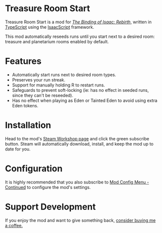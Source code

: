 # Treasure Room Start
Treasure Room Start is a mod for *[The Binding of Isaac: Rebirth](https://steamcommunity.com/sharedfiles/filedetails/?id=2560433301)*, written in [TypeScript](https://typescriptlang.org) using the [IsaacScript](https://isaacscript.github.io) framework.

This mod automatically reseeds runs until you start next to a desired room: treasure and planetarium rooms enabled by default.
# Features
* Automatically start runs next to desired room types.
* Preserves your run streak.
* Support for manually holding R to restart runs.
* Safeguards to prevent soft-locking (ie: has no effect in seeded runs, since they can't be reseeded).
* Has no effect when playing as Eden or Tainted Eden to avoid using extra Eden tokens.

# Installation
Head to the mod's [Steam Workshop page](https://steamcommunity.com/sharedfiles/filedetails/?id=2560433301) and click the green subscribe button. Steam will automatically download, install, and keep the mod up to date for you.

# Configuration
It is highly recommended that you also subscribe to [Mod Config Menu - Continued](https://steamcommunity.com/sharedfiles/filedetails/?id=2487535818) to configure the mod's settings.

# Support Development
If you enjoy the mod and want to give something back, [consider buying me a coffee.](https://paypal.me/andressewell)
